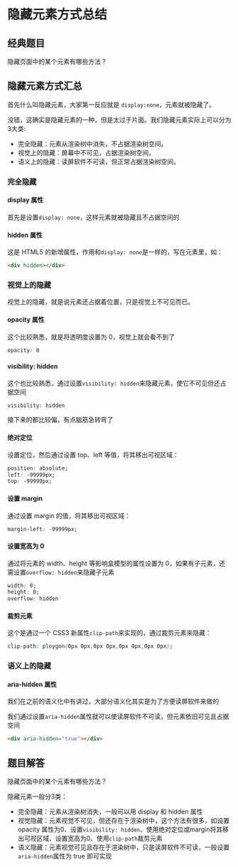 # 隐藏元素方式总结

## 经典题目

隐藏页面中的某个元素有哪些方法？

## 隐藏元素方式汇总

首先什么叫隐藏元素，大家第一反应就是 `display:none`，元素就被隐藏了。

没错，这确实是隐藏元素的一种，但是太过于片面。我们隐藏元素实际上可以分为3大类:

- 完全隐藏：元素从渲染树中消失，不占据渲染树空间。
- 视觉上的隐藏：屏幕中不可见，占据渲染树空间。
- 语义上的隐藏：读屏软件不可读，但正常占据渲染树空间。

### 完全隐藏

#### display 属性

首先是设置`display: none`，这样元素就被隐藏且不占据空间的

#### hidden 属性

这是 HTML5 的新增属性，作用和`display: none`是一样的，写在元素里，如：

```html
<div hidden></div>
```

### 视觉上的隐藏

视觉上的隐藏，就是说元素还占据着位置，只是视觉上不可见而已。

#### opacity 属性

这个比较熟悉，就是将透明度设置为 0，视觉上就会看不到了

```css
opacity: 0
```

#### visibility: hidden

这个也比较熟悉，通过设置`visibility: hidden`来隐藏元素，使它不可见但还占据空间

```css
visibility: hidden
```

接下来的都比较偏，有点脑筋急转弯了

#### 绝对定位

设置定位，然后通过设置 top、left 等值，将其移出可视区域：

```css
position: absolute;
left: -99999px;
top: -99999px;
```

#### 设置 margin

通过设置 margin 的值，将其移出可视区域：

```css
margin-left: -99999px;
```

#### 设置宽高为 0

通过将元素的 width、height 等影响盒模型的属性设置为 0，如果有子元素，还需设置`overflow: hidden`来隐藏子元素

```css
width: 0;
height: 0;
overflow: hidden
```

#### 裁剪元素

这个是通过一个 CSS3 新属性`clip-path`来实现的，通过裁剪元素来隐藏：

```css
clip-path: ploygon(0px 0px,0px 0px,0px 0px,0px 0px);
```

### 语义上的隐藏

#### aria-hidden 属性

我们在之前的语义化中有讲过，大部分语义化其实是为了方便读屏软件来做的

我们通过设置`aria-hidden`属性就可以使读屏软件不可读，但元素依旧可见且占据空间

```html
<div aria-hidden="true"></div>
```

## 题目解答

隐藏页面中的某个元素有哪些方法？

隐藏元素一般分3类：

- 完全隐藏：元素从渲染树消失，一般可以用 display 和 hidden 属性
- 视觉隐藏：元素视觉不可见，但还存在于渲染树中，这个方法有很多，如设置 opacity 属性为0、设置`visibility: hidden`、使用绝对定位或margin将其移出可视区域、设置宽高为0、使用`clip-path`裁剪元素
- 语义隐藏：元素视觉可见且存在于渲染树中，只是读屏软件不可读，一般设置`aria-hidden`属性为 true 即可实现